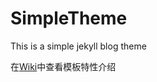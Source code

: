 SimpleTheme
===========

This is a simple jekyll blog theme


在[Wiki][1]中查看模板特性介绍



[1]:https://github.com/kehr/SimpleTheme/wiki
